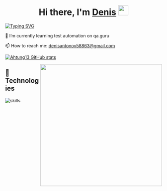 <h1 align="center">Hi there, I'm <a href="https://google.com/" target="_blank">Denis</a> 
<img src="https://github.com/blackcater/blackcater/raw/main/images/Hi.gif" height="32"/></h1>
<a href="https://git.io/typing-svg"><img src="https://readme-typing-svg.demolab.com?font=MonteCarlo&size=30&pause=1000&color=F037FF&background=FF000000&width=435&lines=I'm+a+beginner+QA+automation+engineer;Always+learning+new+things" alt="Typing SVG" /></a>

🌱 I’m currently learning test automation on qa.guru

📫 How to reach me: denisantonov58863@gmail.com


[![Ahtung13 GitHub stats](https://github-readme-stats.vercel.app/api?username=ahtung13&show_icons=true&theme=tokyonight)](https://github.com/ahtung13/github-readme-stats)

<img align="right" width="391" src="https://i.gifer.com/2GU.mp4" />

## 🔧 Technologies

![skills](https://skillicons.dev/icons?i=html,css,py,git,bash&theme=light)


<!--
**ahtung13/ahtung13** is a ✨ _special_ ✨ repository because its `README.md` (this file) appears on your GitHub profile.

Here are some ideas to get you started:

- 🌱 I’m currently learning test automation on qa.guru
- 👯 I’m looking to collaborate on ...
- 🤔 I’m looking for help with ...
- 💬 Ask me about ...
- 📫 How to reach me: ...
- 😄 Pronouns: ...
- ⚡ Fun fact: ...
-->
